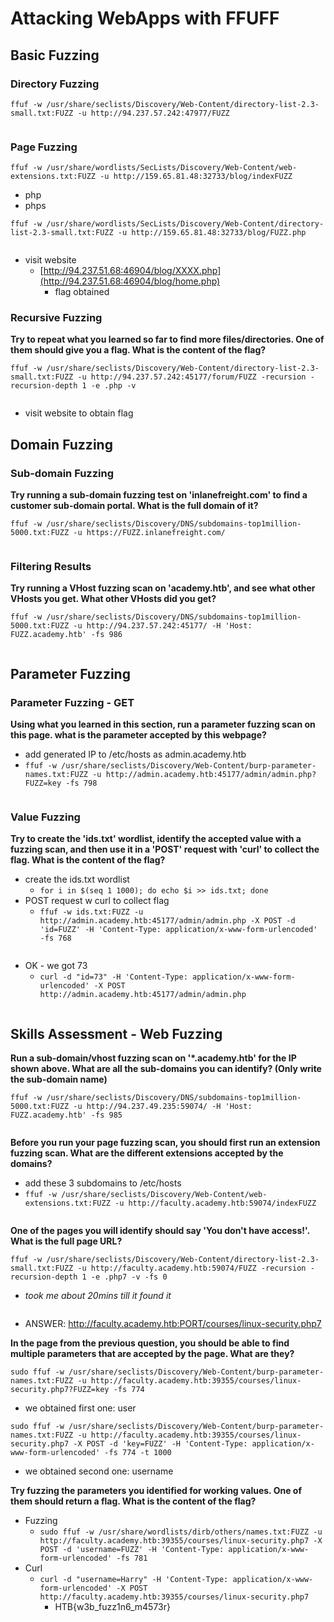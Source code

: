# Attacking WebApps with FFUFF

## Basic Fuzzing

### Directory Fuzzing

`ffuf -w /usr/share/seclists/Discovery/Web-Content/directory-list-2.3-small.txt:FUZZ -u http://94.237.57.242:47977/FUZZ`

<figure><img src=".gitbook/assets/image (1).png" alt=""><figcaption></figcaption></figure>

### Page Fuzzing

`ffuf -w /usr/share/wordlists/SecLists/Discovery/Web-Content/web-extensions.txt:FUZZ -u http://159.65.81.48:32733/blog/indexFUZZ`

* php
* phps

`ffuf -w /usr/share/wordlists/SecLists/Discovery/Web-Content/directory-list-2.3-small.txt:FUZZ -u http://159.65.81.48:32733/blog/FUZZ.php`

<figure><img src=".gitbook/assets/image (1) (1).png" alt=""><figcaption></figcaption></figure>

* visit website
  * [http://94.237.51.68:46904/blog/XXXX.php](http://94.237.51.68:46904/blog/home.php)
    * flag obtained

### Recursive Fuzzing

**Try to repeat what you learned so far to find more files/directories. One of them should give you a flag. What is the content of the flag?**

`ffuf -w /usr/share/seclists/Discovery/Web-Content/directory-list-2.3-small.txt:FUZZ -u http://94.237.57.242:45177/forum/FUZZ -recursion -recursion-depth 1 -e .php -v`

<figure><img src=".gitbook/assets/image (2).png" alt=""><figcaption></figcaption></figure>

* visit website to obtain flag

## Domain Fuzzing

### Sub-domain Fuzzing

**Try running a sub-domain fuzzing test on 'inlanefreight.com' to find a customer sub-domain portal. What is the full domain of it?**

`ffuf -w /usr/share/seclists/Discovery/DNS/subdomains-top1million-5000.txt:FUZZ -u https://FUZZ.inlanefreight.com/`

<figure><img src=".gitbook/assets/image (3).png" alt=""><figcaption></figcaption></figure>

### Filtering Results

**Try running a VHost fuzzing scan on 'academy.htb', and see what other VHosts you get. What other VHosts did you get?**

`ffuf -w /usr/share/seclists/Discovery/DNS/subdomains-top1million-5000.txt:FUZZ -u http://94.237.57.242:45177/ -H 'Host: FUZZ.academy.htb' -fs 986`

<figure><img src=".gitbook/assets/image (4).png" alt=""><figcaption></figcaption></figure>

## Parameter Fuzzing

### Parameter Fuzzing - GET

**Using what you learned in this section, run a parameter fuzzing scan on this page. what is the parameter accepted by this webpage?**

* add generated IP to /etc/hosts as admin.academy.htb
* `ffuf -w /usr/share/seclists/Discovery/Web-Content/burp-parameter-names.txt:FUZZ -u http://admin.academy.htb:45177/admin/admin.php?FUZZ=key -fs 798`

<figure><img src=".gitbook/assets/image (5).png" alt=""><figcaption></figcaption></figure>

### Value Fuzzing

**Try to create the 'ids.txt' wordlist, identify the accepted value with a fuzzing scan, and then use it in a 'POST' request with 'curl' to collect the flag. What is the content of the flag?**

* create the ids.txt wordlist
  * `for i in $(seq 1 1000); do echo $i >> ids.txt; done`
* POST request w curl to collect flag
  * `ffuf -w ids.txt:FUZZ -u http://admin.academy.htb:45177/admin/admin.php -X POST -d 'id=FUZZ' -H 'Content-Type: application/x-www-form-urlencoded' -fs 768`

<figure><img src=".gitbook/assets/image (6).png" alt=""><figcaption></figcaption></figure>

* OK - we got 73
  * `curl -d "id=73" -H 'Content-Type: application/x-www-form-urlencoded' -X POST http://admin.academy.htb:45177/admin/admin.php`

<figure><img src=".gitbook/assets/image (7).png" alt=""><figcaption></figcaption></figure>

## Skills Assessment - Web Fuzzing

**Run a sub-domain/vhost fuzzing scan on '\*.academy.htb' for the IP shown above. What are all the sub-domains you can identify? (Only write the sub-domain name)**

`ffuf -w /usr/share/seclists/Discovery/DNS/subdomains-top1million-5000.txt:FUZZ -u http://94.237.49.235:59074/ -H 'Host: FUZZ.academy.htb' -fs 985`

<figure><img src=".gitbook/assets/image (8).png" alt=""><figcaption></figcaption></figure>

**Before you run your page fuzzing scan, you should first run an extension fuzzing scan. What are the different extensions accepted by the domains?**

* add these 3 subdomains to /etc/hosts
* `ffuf -w /usr/share/seclists/Discovery/Web-Content/web-extensions.txt:FUZZ -u http://faculty.academy.htb:59074/indexFUZZ`

<figure><img src=".gitbook/assets/image (9).png" alt=""><figcaption></figcaption></figure>

**One of the pages you will identify should say 'You don't have access!'. What is the full page URL?**

`ffuf -w /usr/share/seclists/Discovery/Web-Content/directory-list-2.3-small.txt:FUZZ -u http://faculty.academy.htb:59074/FUZZ -recursion -recursion-depth 1 -e .php7 -v -fs 0`

* _took me about 20mins till it found it_

<figure><img src=".gitbook/assets/image (10).png" alt=""><figcaption></figcaption></figure>

* ANSWER: http://faculty.academy.htb:PORT/courses/linux-security.php7

**In the page from the previous question, you should be able to find multiple parameters that are accepted by the page. What are they?**

`sudo ffuf -w /usr/share/seclists/Discovery/Web-Content/burp-parameter-names.txt:FUZZ -u http://faculty.academy.htb:39355/courses/linux-security.php7?FUZZ=key -fs 774`

* we obtained first one: user

`sudo ffuf -w /usr/share/seclists/Discovery/Web-Content/burp-parameter-names.txt:FUZZ -u http://faculty.academy.htb:39355/courses/linux-security.php7 -X POST -d 'key=FUZZ' -H 'Content-Type: application/x-www-form-urlencoded' -fs 774 -t 1000`

* we obtained second one: username

**Try fuzzing the parameters you identified for working values. One of them should return a flag. What is the content of the flag?**

* Fuzzing
  * `sudo ffuf -w /usr/share/wordlists/dirb/others/names.txt:FUZZ -u http://faculty.academy.htb:39355/courses/linux-security.php7 -X POST -d 'username=FUZZ' -H 'Content-Type: application/x-www-form-urlencoded' -fs 781`
* Curl
  * `curl -d "username=Harry" -H 'Content-Type: application/x-www-form-urlencoded' -X POST http://faculty.academy.htb:39355/courses/linux-security.php7`
    * HTB{w3b\_fuzz1n6\_m4573r}


